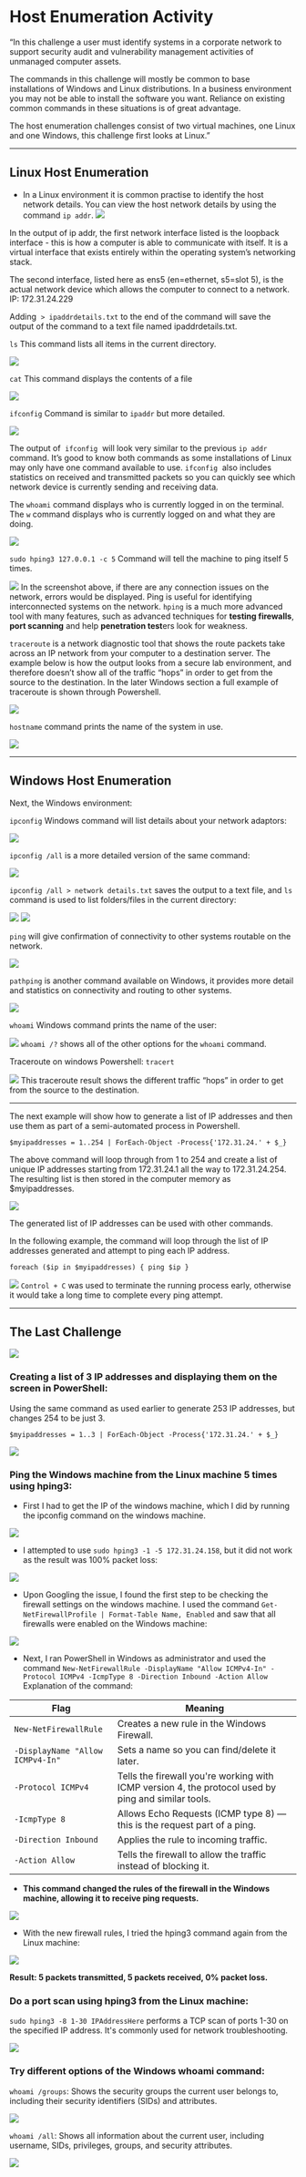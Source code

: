 # Host Enumeration Activity

“In this challenge a user must identify systems in a corporate network to support security audit and vulnerability management activities of unmanaged computer assets.

The commands in this challenge will mostly be common to base installations of Windows and Linux distributions. In a business environment you may not be able to install the software you want. Reliance on existing common commands in these situations is of great advantage.

The host enumeration challenges consist of two virtual machines, one Linux and one Windows, this challenge first looks at Linux.”

---

## Linux Host Enumeration

- In a Linux environment it is common practise to identify the host network details. You can view the host network details by using the command ```ip addr```. 
![](Images/ipaddr.png)

In the output of ip addr, the first network interface listed is the loopback interface - this is how a computer is able to communicate with itself. It is a virtual interface that exists entirely within the operating system’s networking stack.

The second interface, listed here as ens5 (en=ethernet, s5=slot 5), is the actual network device which allows the computer to connect to a network.
IP: 172.31.24.229


Adding  ```> ipaddrdetails.txt``` to the end of the command will save the output of the command to a text file named ipaddrdetails.txt.

```ls``` This command lists all items in the current directory.

![](Images/ipaddrsave.png)

```cat``` This command displays the contents of a file

![](Images/cat.png)

```ifconfig``` Command is similar to ```ipaddr``` but more detailed.

![](Images/ifconfig.png)

The output of  `ifconfig`  will look very similar to the previous `ip addr` command. It’s good to know both commands as some installations of Linux may only have one command available to use.
`ifconfig`  also includes statistics on received and transmitted packets so you can quickly see which network device is currently sending and receiving data. 

The `whoami` command displays who is currently logged in on the terminal.
The `w` command displays who is currently logged on and what they are doing.

![](Images/whoami.png)

`sudo hping3 127.0.0.1 -c 5` Command will tell the machine to ping itself 5 times.

![](Images/hping.png)
In the screenshot above, if there are any connection issues on the network, errors would be displayed. Ping is useful for identifying interconnected systems on the network. `hping` is a much more advanced tool with many features, such as advanced techniques for **testing firewalls**, **port scanning** and help **penetration test**ers look for weakness.

`traceroute` is a network diagnostic tool that shows the route packets take across an IP network from your computer to a destination server. The example below is how the output looks from a secure lab environment, and therefore doesn’t show all of the traffic “hops” in order to get from the source to the destination. In the later Windows section a full example of traceroute is shown through Powershell.

![](Images/traceroute.png)

`hostname` command prints the name of the system in use.

![](Images/hostname.png)

---

## Windows Host Enumeration

Next, the Windows environment:

`ipconfig` Windows command will list details about your network adaptors:

![](Images/ipconfig.png)

`ipconfig /all` is a more detailed version of the same command:

![](Images/ipconfigall.png)

`ipconfig /all > network details.txt` saves the output to a text file, and
`ls` command is used to list folders/files in the current directory:

![](Images/networkdetails.png)
![](Images/ls.png)

`ping` will give confirmation of connectivity to other systems routable on the network.

![](Images/ping.png)

`pathping` is another command available on Windows, it provides more detail and statistics on connectivity and routing to other systems.

![](Images/pathping.png)

`whoami` Windows command prints the name of the user:

![](Images/whoamiwin.png)
`whoami /?` shows all of the other options for the `whoami` command.

Traceroute on windows Powershell: `tracert`

![](Images/tracecrt.png)
This traceroute result shows the different traffic “hops” in order to get from the source to the destination.

---


The next example will show how to generate a list of IP addresses and then use them as part of a semi-automated process in Powershell.

`$myipaddresses = 1..254 | ForEach-Object -Process{'172.31.24.' + $_}`

The above command will loop through from 1 to 254 and create a list of unique IP addresses starting from 172.31.24.1 all the way to 172.31.24.254. The resulting list is then stored in the computer memory as $myipaddresses.

![](Images/createmany.png)

The generated list of IP addresses can be used with other commands. 

In the following example, the command will loop through the list of IP addresses generated and attempt to ping each IP address.

`foreach ($ip in $myipaddresses) { ping $ip }`

![](controlc.png)
`Control + C` was used to terminate the running process early, otherwise it would take a long time to complete every ping attempt.

---

## The Last Challenge

![](Images/thelast.png)

### Creating a list of 3 IP addresses and displaying them on the screen in PowerShell:
Using the same command as used earlier to generate 253 IP addresses, but changes 254 to be just 3.

`$myipaddresses = 1..3 | ForEach-Object -Process{'172.31.24.' + $_}`

![](Images/createthree.png)


### Ping the Windows machine from the Linux machine 5 times using hping3:

- First I had to get the IP of the windows machine, which I did by running the ipconfig command on the windows machine.

![](Images/getip.png)

- I attempted to use `sudo hping3 -1 -5 172.31.24.158`, but it did not work as the result was 100% packet loss:

![](Images/packetloss.png)

- Upon Googling the issue, I found the first step to be checking the firewall settings on the windows machine. I used the command `Get-NetFirewallProfile | Format-Table Name, Enabled` and saw that all firewalls were enabled on the Windows machine:

![](Images/firewallwin.png)

- Next, I ran PowerShell in Windows as administrator and used the command `New-NetFirewallRule -DisplayName "Allow ICMPv4-In" -Protocol ICMPv4 -IcmpType 8 -Direction Inbound -Action Allow`
	Explanation of the command:

| Flag                             | Meaning                                                                                             |
| -------------------------------- | --------------------------------------------------------------------------------------------------- |
| `New-NetFirewallRule`            | Creates a new rule in the Windows Firewall.                                                         |
| `-DisplayName "Allow ICMPv4-In"` | Sets a name so you can find/delete it later.                                                        |
| `-Protocol ICMPv4`               | Tells the firewall you're working with ICMP version 4, the protocol used by ping and similar tools. |
| `-IcmpType 8`                    | Allows Echo Requests (ICMP type 8) — this is the request part of a ping.                            |
| `-Direction Inbound`             | Applies the rule to incoming traffic.                                                               |
| `-Action Allow`                  | Tells the firewall to allow the traffic instead of blocking it.                                     |

- **This command changed the rules of the firewall in the Windows machine, allowing it to receive ping requests.**

![](Images/firewallchange.png)

- With the new firewall rules, I tried the hping3 command again from the Linux machine:

![](Images/packetworks.png)

**Result: 5 packets transmitted, 5 packets received, 0% packet loss.**

### Do a port scan using hping3 from the Linux machine:

`sudo hping3 -8 1-30 IPAddressHere` performs a TCP scan of ports 1-30 on the specified IP address. It's commonly used for network troubleshooting.

![](Images/portscan.png)

### Try different options of the Windows whoami command:

`whoami /groups`:
Shows the security groups the current user belongs to, including their security identifiers (SIDs) and attributes.

![](Images/groups.png)

`whoami /all`:
Shows all information about the current user, including username, SIDs, privileges, groups, and security attributes.

![](Images/whoamiall.png)

